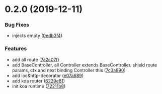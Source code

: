 <a name="0.2.0"></a>
# 0.2.0 (2019-12-11)


### Bug Fixes

* injects empty ([0edb3f4](https://github.com/hubvue/kim/commit/0edb3f4))


### Features

* add all route ([7a2c07f](https://github.com/hubvue/kim/commit/7a2c07f))
* add BaseController, all Controller extends BaseController.  shield route params, ctx and next binding  Controller this ([7c3a890](https://github.com/hubvue/kim/commit/7c3a890))
* add ioc&http-decorator ([e07a689](https://github.com/hubvue/kim/commit/e07a689))
* add koa router ([6229e81](https://github.com/hubvue/kim/commit/6229e81))
* init koa runtime ([72211b8](https://github.com/hubvue/kim/commit/72211b8))



